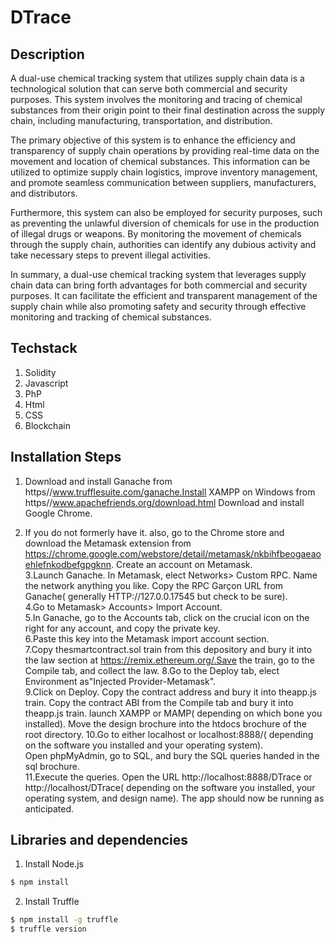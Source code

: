 # DTrace

## Description
A dual-use chemical tracking system that utilizes supply chain data is a technological solution that can serve both commercial and security purposes. This system involves the monitoring and tracing of chemical substances from their origin point to their final destination across the supply chain, including manufacturing, transportation, and distribution.

The primary objective of this system is to enhance the efficiency and transparency of supply chain operations by providing real-time data on the movement and location of chemical substances. This information can be utilized to optimize supply chain logistics, improve inventory management, and promote seamless communication between suppliers, manufacturers, and distributors.

Furthermore, this system can also be employed for security purposes, such as preventing the unlawful diversion of chemicals for use in the production of illegal drugs or weapons. By monitoring the movement of chemicals through the supply chain, authorities can identify any dubious activity and take necessary steps to prevent illegal activities.

In summary, a dual-use chemical tracking system that leverages supply chain data can bring forth advantages for both commercial and security purposes. It can facilitate the efficient and transparent management of the supply chain while also promoting safety and security through effective monitoring and tracking of chemical substances.

## Techstack
1. Solidity
2. Javascript
3. PhP
4. Html
5. CSS
6. Blockchain

## Installation Steps

1. Download and install Ganache from https//www.trufflesuite.com/ganache.Install XAMPP on Windows from https//www.apachefriends.org/download.html
Download and install Google Chrome.

2. If you do not  formerly have it. also, go to the Chrome store and download the Metamask extension from https://chrome.google.com/webstore/detail/metamask/nkbihfbeogaeaoehlefnkodbefgpgknn. Create an account on Metamask.  
3.Launch Ganache.  In Metamask,  elect Networks> Custom RPC. Name the network anything you like. Copy the RPC Garçon URL from Ganache( generally HTTP://127.0.0.17545 but check to be sure).  
4.Go to Metamask> Accounts> Import Account.  
5.In Ganache, go to the Accounts tab, click on the  crucial icon on the right for any account, and copy the private key.  
6.Paste this key into the Metamask import account section.  
7.Copy thesmartcontract.sol  train from this depository and  bury it into the  law section at https://remix.ethereum.org/.Save the  train, go to the Compile tab, and  collect the law. 
8.Go to the Deploy tab,  elect Environment as"Injected Provider-Metamask".  
9.Click on Deploy. Copy the contract address and  bury it into theapp.js  train.  Copy the contract ABI from the Compile tab and  bury it into theapp.js  train.  launch XAMPP or MAMP( depending on which bone you installed).  Move the  design  brochure into the htdocs  brochure of the root directory. 
10.Go to either localhost or localhost:8888/( depending on the software you installed and your operating system).  
Open phpMyAdmin, go to SQL, and  bury the SQL queries  handed in the sql  brochure.  
11.Execute the queries.  Open the URL http://localhost:8888/DTrace or http://localhost/DTrace( depending on the software you installed, your operating system, and  design name).  The app should now be running as anticipated.

## Libraries and dependencies

1. Install Node.js

``` bash
$ npm install 
```
2. Install Truffle
``` bash
$ npm install -g truffle
$ truffle version
```

